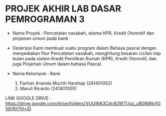 # PROJEK AKHIR LAB DASAR PEMROGRAMAN 3

* Nama Proyek : Pencatatan nasabah, skema KPR, Kredit Otomotif dan pinjaman umum pada bank
  
* Deskripsi
  Kami membuat suatu program dalam Bahasa pascal dengan menyediakan fitur Pencatatan nasabah, menghitung besaran cicilan tiap bulan pada sistem Kredit Pemilikan Rumah (KPR),
  Kredit Otomotif, dan juga Pinjaman Umum dalam bahasa Pascal.
  
* Nama Kelompok : Bank
  1. Farhan Ananda Muchti Harahap (241401062)
  2. Maruli Ricardo (241401005)
     
LINK GOOGLE DRIVE : https://drive.google.com/drive/folders/1rUUiNA3Cdc82WTUoz_uB088NyfG1dVKh?hl=ID
